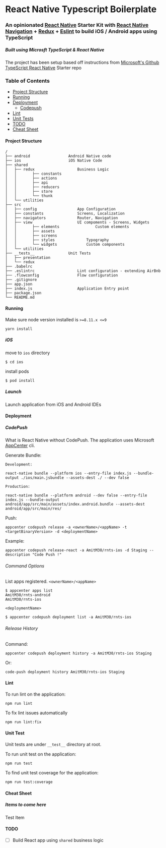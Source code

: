 # React Native Typescript Boilerplate

### An opinionated [React Native](https://facebook.github.io/react-native/docs/getting-started) Starter Kit with [React Native Navigation](https://github.com/wix/react-native-navigation) + [Redux](https://github.com/reactjs/redux) + [Eslint](https://github.com/airbnb/javascript) to build iOS / Android apps using TypeScript

##### Built using Microsft TypeScript & React Native

The project has been setup based off instructions from [Microsoft's Github TypeScript React Native](https://github.com/Microsoft/TypeScript-React-Native-Starter) Starter repo

### Table of Contents

- [Project Structure](#project-structure)
- [Running](#running)
- [Deployment](#deployment)
  - [Codepush](#codepush)
- [Lint](#lint)
- [Unit Tests](#unit-tests)
- [TODO](#todo)
- [Cheat Sheet](#cheat-sheet)

#### Project Structure

```
/
├── android					Android Native code
├── ios						iOS Native Code
├── shared
│   ├── redux					Business Logic
│   │	    ├── constants
│   │	    ├── actions
│   │	    ├── api
│   │	    ├── reducers
│   │	    ├── store
│   │	    └── thunk
│   └── utilities
├── src
│   ├── config					App Configuration
│   ├── constants				Screens, Localization
│   ├── navigators				Router, Navigation
│   ├── view					UI compoments - Screens, Widgets
│   │	    ├── elements				Custom elements
│   │	    ├── assets
│   │	    ├── screens
│   │	    ├── styles				Typography
│   │	    └── widgets				Custom components
│   └── utilities
├── __tests__				Unit Tests
│   ├── presentation
│   └── redux
├── .babelrc
├── .eslintrc					Lint configuration - extending AirBnb
├── .flowconfig					Flow configuration
├── .gitignore
├── app.json
├── index.js					Application Entry point
├── package.json
└── README.md
```

#### Running

Make sure node version installed is `>=8.11.x <=9`

```
yarn install
```

##### iOS

move to `ios` directory

```
$ cd ios
```

install pods

```
$ pod install
```

##### Launch

Launch application from iOS and Android IDEs

#### Deployment

##### CodePush

What is React Native without CodePush. The application uses Microsoft [AppCenter](https://github.com/Microsoft/appcenter-cli) cli.

Generate Bundle:

`Development:`

```
react-native bundle --platform ios --entry-file index.js --bundle-output ./ios/main.jsbundle --assets-dest ./ --dev false
```

`Production:`

```
react-native bundle --platform android --dev false --entry-file index.js --bundle-output android/app/src/main/assets/index.android.bundle --assets-dest android/app/src/main/res/
```

Push:

```
appcenter codepush release -a <ownerName>/<appName> -t <targetBinaryVersion> -d <deploymentName>
```

Example:

```
appcenter codepush release-react -a AmitM30/rnts-ios -d Staging --description "Code Push !"
```

###### Command Options

List apps registered.
`<ownerName>/<appName>`

```
$ appcenter apps list
AmitM30/rnts-android
AmitM30/rnts-ios
```

`<deploymentName>`

```
$ appcenter codepush deployment list -a AmitM30/rnts-ios
```

###### Release History

Command:

```
appcenter codepush deployment history -a AmitM30/rnts-ios Staging
```

Or:

```
code-push deployment history AmitM30/rnts-ios Staging
```

#### Lint

To run lint on the application:

```
npm run lint
```

To fix lint issues automatically

```
npm run lint:fix
```

#### Unit Test

Unit tests are under `__test__` directory at root.

To run unit test on the application:

```
npm run test
```

To find unit test coverage for the application:

```
npm run test:coverage
```

#### Cheat Sheet

##### Items to come here

Test Item

#### TODO

- [ ] Build React app using `shared` business logic
